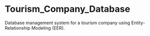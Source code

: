 # Tourism_Company_Database
Database management system for a tourism company using Entity-Relationship Modeling (EER).

